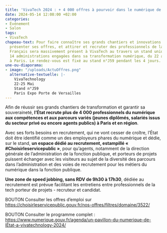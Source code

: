 ```yaml
---
title: 'VivaTech 2024 : + 4 000 offres à pourvoir dans le numérique de l’État'
date: 2024-05-14 12:08:00 +02:00
categories:
- Événement
- Salon
tags:
- VivaTech
chapeau-text: Pour faire connaître ses grands chantiers et innovations numériques,
  présenter ses offres, et attirer et recruter des professionnels de la tech, l’État
  Français sera massivement présent à VivaTech au travers un stand unique animé par
  14 administrations engagées dans sa transformation numérique, du 22 au 25 mai 2024
  à Paris. Le rendez-vous est fixé au stand n°J59 pendant les 4 jours.
une-ou-diaporama:
- image: "/uploads/ActuOffres.png"
  alternative-textuelle: |-
    VivaTechnology
    22-25 Mai
    Stand n°J59
    Paris Expo Porte de Versailles
---
```


Afin de réussir ses grands chantiers de transformation et garantir sa souveraineté, **l’État recrute plus de 4 000 professionnels du numérique aux compétences et aux parcours variés (jeunes diplômés, salariés issus du secteur privé ou encore agents publics) à Paris et en région**. 

Avec ses forts besoins en recrutement, qui ne vont cesser de croître, l’État doit être identifié comme un des employeurs phares du numérique et dédie, sur le stand, **un espace dédié au recrutement, estampillé « #Choisirleservicepublic »**, pour qu’agents, notamment de la direction générale de l’administration de la fonction publique, et porteurs de projets puissent échanger avec les visiteurs au sujet de la diversité des parcours dans l’administration et des voies de recrutement pour les métiers du numérique dans la fonction publique. 

**Une zone de speed jobbing, sans RDV de 9h30 à 17h30**, dédiée au recrutement est prévue facilitant les entretiens entre professionnels de la tech porteur de projets - recruteur et candidat. 

BOUTON Consulter les offres d’emploi sur https://choisirleservicepublic.gouv.fr/nos-offres/filtres/domaine/3522/

BOUTON Consulter le programme complet : https://www.numerique.gouv.fr/agenda/un-pavillon-du-numerique-de-lÉtat-a-vivatechnology-2024/